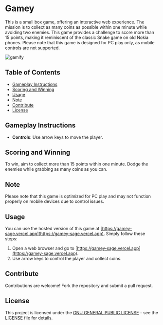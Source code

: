 # Gamey

This is a small box game, offering an interactive web experience. The mission is to collect as many coins as possible within one minute while avoiding two enemies. This game provides a challenge to score more than 15 points, making it reminiscent of the classic Snake game on old Nokia phones. Please note that this game is designed for PC play only, as mobile controls are not supported.


![gamify](https://github.com/ShijazKS/Gamey/assets/70143317/ced34ea2-a978-4ed4-b37c-b83960a2b6f8)

## Table of Contents

- [Gameplay Instructions](#gameplay-instructions)
- [Scoring and Winning](#scoring-and-winning)
- [Usage](#usage)
- [Note](#note)
- [Contribute](#contribute)
- [License](#license)

## Gameplay Instructions

- **Controls**: Use arrow keys to move the player.

## Scoring and Winning

To win, aim to collect more than 15 points within one minute. Dodge the enemies while grabbing as many coins as you can.

## Note
Please note that this game is optimized for PC play and may not function properly on mobile devices due to control issues.

## Usage

You can use the hosted version of this game at [https://gamey-sage.vercel.app](https://gamey-sage.vercel.app). Simply follow these steps:

1. Open a web browser and go to [https://gamey-sage.vercel.app](https://gamey-sage.vercel.app).
2. Use arrow keys to control the player and collect coins.

## Contribute
 Contributions are welcome! Fork the repository and submit a pull request.

## License
This project is licensed under the [GNU GENERAL PUBLIC LICENSE]() - see the [LICENSE](https://github.com/ShijazKS/Gamey/blob/main/LICENSE) file for details.
